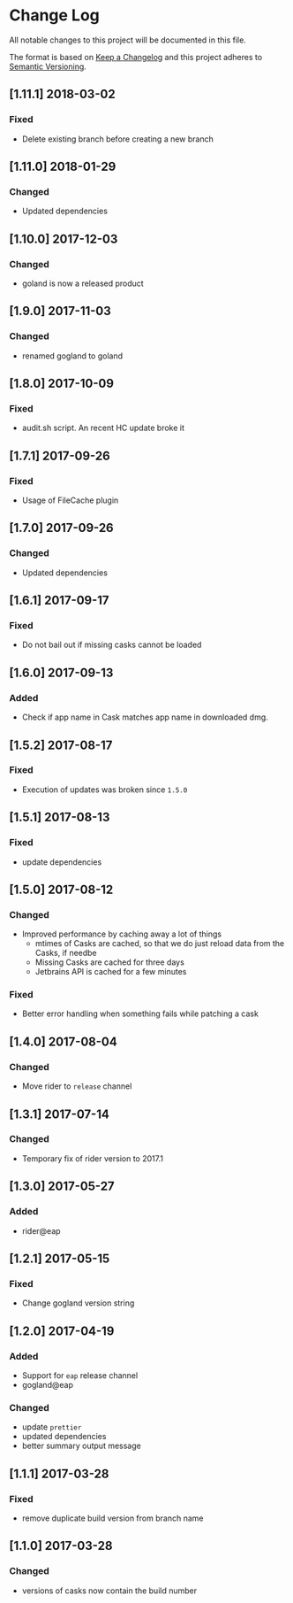 # Change Log

All notable changes to this project will be documented in this file.

The format is based on [Keep a Changelog](http://keepachangelog.com/) and this project adheres to [Semantic Versioning](http://semver.org/).

## [1.11.1] 2018-03-02

### Fixed

*   Delete existing branch before creating a new branch

## [1.11.0] 2018-01-29

### Changed

*   Updated dependencies

## [1.10.0] 2017-12-03

### Changed

*   goland is now a released product

## [1.9.0] 2017-11-03

### Changed

*   renamed gogland to goland

## [1.8.0] 2017-10-09

### Fixed

*   audit.sh script. An recent HC update broke it

## [1.7.1] 2017-09-26

### Fixed

*   Usage of FileCache plugin

## [1.7.0] 2017-09-26

### Changed

*   Updated dependencies

## [1.6.1] 2017-09-17

### Fixed

*   Do not bail out if missing casks cannot be loaded

## [1.6.0] 2017-09-13

### Added

*   Check if app name in Cask matches app name in downloaded dmg.

## [1.5.2] 2017-08-17

### Fixed

*   Execution of updates was broken since `1.5.0`

## [1.5.1] 2017-08-13

### Fixed

*   update dependencies

## [1.5.0] 2017-08-12

### Changed

*   Improved performance by caching away a lot of things
    *   mtimes of Casks are cached, so that we do just reload data from the Casks, if needbe
    *   Missing Casks are cached for three days
    *   Jetbrains API is cached for a few minutes

### Fixed

*   Better error handling when something fails while patching a cask

## [1.4.0] 2017-08-04

### Changed

*   Move rider to `release` channel

## [1.3.1] 2017-07-14

### Changed

*   Temporary fix of rider version to 2017.1

## [1.3.0] 2017-05-27

### Added

*   rider@eap

## [1.2.1] 2017-05-15

### Fixed

*   Change gogland version string

## [1.2.0] 2017-04-19

### Added

*   Support for `eap` release channel
*   gogland@eap

### Changed

*   update `prettier`
*   updated dependencies
*   better summary output message

## [1.1.1] 2017-03-28

### Fixed

*   remove duplicate build version from branch name

## [1.1.0] 2017-03-28

### Changed

*   versions of casks now contain the build number
